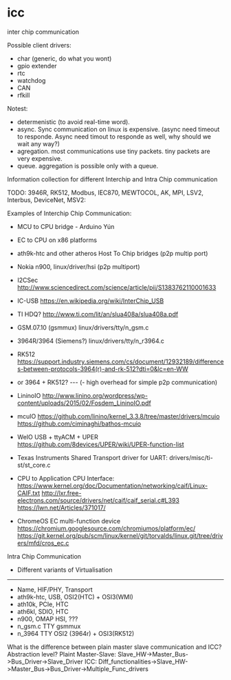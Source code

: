 # icc
inter chip communication

Possible client drivers:
- char (generic, do what you wont)
- gpio extender
- rtc
- watchdog
- CAN
- rfkill

Notest:
- determenistic (to avoid real-time word).
- async. Sync communication on linux is expensive. (async need timeout to responde. Async need timout to responde as well, why should we wait any way?)
- agregation. most communications use tiny packets. tiny packets are very expensive.
- queue. aggregation is possible only with a queue.

Information collection for different Interchip and Intra Chip communication

TODO: 3946R, RK512, Modbus, IEC870, MEWTOCOL, AK, MPI, LSV2, Interbus, DeviceNet, MSV2:

Examples of Interchip Chip Communication:
- MCU to CPU bridge - Arduino Yún
- EC to CPU on x86 platforms
- ath9k-htc and other atheros Host To Chip bridges (p2p multip port)
- Nokia n900, linux/driver/hsi (p2p multiport)
- I2CSec http://www.sciencedirect.com/science/article/pii/S1383762110001633
- IC-USB https://en.wikipedia.org/wiki/InterChip_USB
- TI HDQ? http://www.ti.com/lit/an/slua408a/slua408a.pdf
- GSM.07.10 (gsmmux) linux/drivers/tty/n_gsm.c
- 3964R/3964  (Siemens?) linux/drivers/tty/n_r3964.c
- RK512 https://support.industry.siemens.com/cs/document/12932189/differences-between-protocols-3964(r)-and-rk-512?dti=0&lc=en-WW
- or 3964 + RK512?  --- (- high overhead for simple p2p communication)
- LininoIO http://www.linino.org/wordpress/wp-content/uploads/2015/02/Fosdem_LininoIO.pdf
- mcuIO https://github.com/linino/kernel_3.3.8/tree/master/drivers/mcuio
	https://github.com/ciminaghi/bathos-mcuio
- WeIO USB + ttyACM + UPER https://github.com/8devices/UPER/wiki/UPER-function-list
- Texas Instruments Shared Transport driver for UART: drivers/misc/ti-st/st_core.c
- CPU to Application CPU Interface:
	https://www.kernel.org/doc/Documentation/networking/caif/Linux-CAIF.txt
	http://lxr.free-electrons.com/source/drivers/net/caif/caif_serial.c#L393
	https://lwn.net/Articles/371017/

- ChromeOS EC multi-function device
	https://chromium.googlesource.com/chromiumos/platform/ec/
	https://git.kernel.org/pub/scm/linux/kernel/git/torvalds/linux.git/tree/drivers/mfd/cros_ec.c


Intra Chip Communication
- Different variants of Virtualisation

-----------------------------------------------
- Name,        HIF/PHY,       Transport
- ath9k-htc,    USB,             OSI2(HTC) + OSI3(WMI)
- ath10k,       PCIe,            HTC
- ath6kl,       SDIO,            HTC
- n900,         OMAP HSI,        ???
- n_gsm.c	TTY		 gsmmux
- n_3964	TTY		OSI2 (3964r) + OSI3(RK512)


What is the difference between plain master slave communication and ICC? Abstraction level?
Plaint Master-Slave: Slave_HW->Master_Bus->Bus_Driver->Slave_Driver
ICC: Diff_functionalities->Slave_HW->Master_Bus->Bus_Driver->Multiple_Func_drivers
